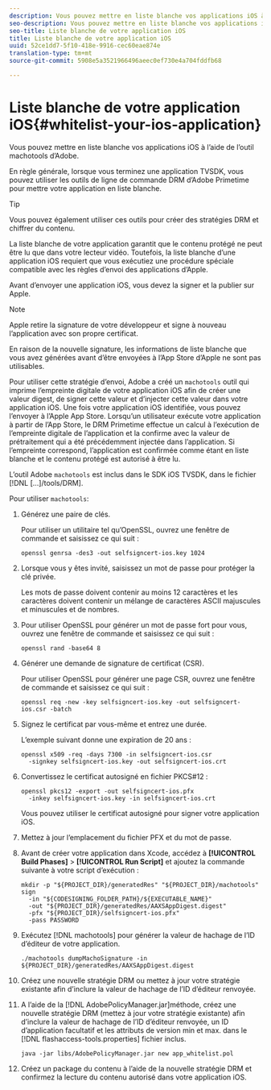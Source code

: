 ```yaml
---
description: Vous pouvez mettre en liste blanche vos applications iOS à l’aide de l’outil machotools d’Adobe.
seo-description: Vous pouvez mettre en liste blanche vos applications iOS à l’aide de l’outil machotools d’Adobe.
seo-title: Liste blanche de votre application iOS
title: Liste blanche de votre application iOS
uuid: 52ce1dd7-5f10-418e-9916-cec60eae874e
translation-type: tm+mt
source-git-commit: 5908e5a3521966496aeec0ef730e4a704fddfb68

---
```



# Liste blanche de votre application iOS{#whitelist-your-ios-application}

Vous pouvez mettre en liste blanche vos applications iOS à l’aide de l’outil machotools d’Adobe.

En règle générale, lorsque vous terminez une application TVSDK, vous pouvez utiliser les outils de ligne de commande DRM d’Adobe Primetime pour mettre votre application en liste blanche.

>[!TIP]
>
>Vous pouvez également utiliser ces outils pour créer des stratégies DRM et chiffrer du contenu.

La liste blanche de votre application garantit que le contenu protégé ne peut être lu que dans votre lecteur vidéo. Toutefois, la liste blanche d’une application iOS requiert que vous exécutiez une procédure spéciale compatible avec les règles d’envoi des applications d’Apple.

Avant d’envoyer une application iOS, vous devez la signer et la publier sur Apple.

>[!NOTE]
>
>Apple retire la signature de votre développeur et signe à nouveau l’application avec son propre certificat.

En raison de la nouvelle signature, les informations de liste blanche que vous avez générées avant d’être envoyées à l’App Store d’Apple ne sont pas utilisables.

Pour utiliser cette stratégie d’envoi, Adobe a créé un `machotools` outil qui imprime l’empreinte digitale de votre application iOS afin de créer une valeur digest, de signer cette valeur et d’injecter cette valeur dans votre application iOS. Une fois votre application iOS identifiée, vous pouvez l’envoyer à l’Apple App Store. Lorsqu’un utilisateur exécute votre application à partir de l’App Store, le DRM Primetime effectue un calcul à l’exécution de l’empreinte digitale de l’application et la confirme avec la valeur de prétraitement qui a été précédemment injectée dans l’application. Si l’empreinte correspond, l’application est confirmée comme étant en liste blanche et le contenu protégé est autorisé à être lu.

L’outil Adobe `machotools` est inclus dans le SDK iOS TVSDK, dans le fichier [!DNL [...]/tools/DRM].

Pour utiliser `machotools`:

1. Générez une paire de clés.

   Pour utiliser un utilitaire tel qu’OpenSSL, ouvrez une fenêtre de commande et saisissez ce qui suit :

   ```
   openssl genrsa -des3 -out selfsigncert-ios.key 1024
   ```

1. Lorsque vous y êtes invité, saisissez un mot de passe pour protéger la clé privée.

   Les mots de passe doivent contenir au moins 12 caractères et les caractères doivent contenir un mélange de caractères ASCII majuscules et minuscules et de nombres.
1. Pour utiliser OpenSSL pour générer un mot de passe fort pour vous, ouvrez une fenêtre de commande et saisissez ce qui suit :

   ```
   openssl rand -base64 8
   ```

1. Générer une demande de signature de certificat (CSR).

   Pour utiliser OpenSSL pour générer une page CSR, ouvrez une fenêtre de commande et saisissez ce qui suit :

   ```
   openssl req -new -key selfsigncert-ios.key -out selfsigncert-ios.csr -batch
   ```

1. Signez le certificat par vous-même et entrez une durée.

   L’exemple suivant donne une expiration de 20 ans :

   ```
   openssl x509 -req -days 7300 -in selfsigncert-ios.csr  
     -signkey selfsigncert-ios.key -out selfsigncert-ios.crt
   ```

1. Convertissez le certificat autosigné en fichier PKCS#12 :

   ```
   openssl pkcs12 -export -out selfsigncert-ios.pfx  
     -inkey selfsigncert-ios.key -in selfsigncert-ios.crt
   ```

   Vous pouvez utiliser le certificat autosigné pour signer votre application iOS.

1. Mettez à jour l’emplacement du fichier PFX et du mot de passe.
1. Avant de créer votre application dans Xcode, accédez à **[!UICONTROL Build Phases]** > **[!UICONTROL Run Script]** et ajoutez la commande suivante à votre script d’exécution :

   ```
   mkdir -p "${PROJECT_DIR}/generatedRes" "${PROJECT_DIR}/machotools" sign  
     -in "${CODESIGNING_FOLDER_PATH}/${EXECUTABLE_NAME}"  
     -out "${PROJECT_DIR}/generatedRes/AAXSAppDigest.digest"  
     -pfx "${PROJECT_DIR}/selfsigncert-ios.pfx"  
     -pass PASSWORD
   ```

1. Exécutez [!DNL machotools] pour générer la valeur de hachage de l’ID d’éditeur de votre application.

   ```
   ./machotools dumpMachoSignature -in ${PROJECT_DIR}/generatedRes/AAXSAppDigest.digest
   ```

1. Créez une nouvelle stratégie DRM ou mettez à jour votre stratégie existante afin d’inclure la valeur de hachage de l’ID d’éditeur renvoyée.
1. A l’aide de la [!DNL AdobePolicyManager.jar]méthode, créez une nouvelle stratégie DRM (mettez à jour votre stratégie existante) afin d’inclure la valeur de hachage de l’ID d’éditeur renvoyée, un ID d’application facultatif et les attributs de version min et max. dans le [!DNL flashaccess-tools.properties] fichier inclus.

   ```
   java -jar libs/AdobePolicyManager.jar new app_whitelist.pol
   ```

1. Créez un package du contenu à l’aide de la nouvelle stratégie DRM et confirmez la lecture du contenu autorisé dans votre application iOS.

